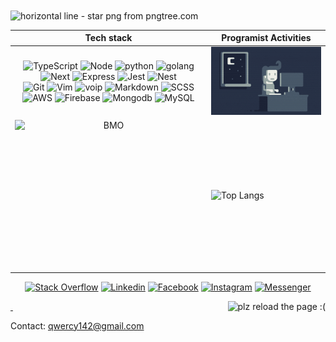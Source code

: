 <img align="center" src="https://firebasestorage.googleapis.com/v0/b/statesusak.appspot.com/o/line.png?alt=media" alt="horizontal line - star png from pngtree.com" />  
   
|                                                                                                                                                                                                                                                                                                                                                                                                                                                                                                                                                                                                                                                                                                                                                                                                                  Tech stack                                                                                                                                                                                                                                                                                                                                                                                                                                                                                                                                                                                                                                                                                                                                                                                                                   | Programist Activities                                                                                                                                                                                                                                                                                                                                                                                                                       |
|:---------------------------------------------------------------------------------------------------------------------------------------------------------------------------------------------------------------------------------------------------------------------------------------------------------------------------------------------------------------------------------------------------------------------------------------------------------------------------------------------------------------------------------------------------------------------------------------------------------------------------------------------------------------------------------------------------------------------------------------------------------------------------------------------------------------------------------------------------------------------------------------------------------------------------------------------------------------------------------------------------------------------------------------------------------------------------------------------------------------------------------------------------------------------------------------------------------------------------------------------------------------------------------------------------------------------------------------------------------------------------------------------------------------------------------------------------------------------------------------------------------------------------------------------------------------------------------------------------------------------------------------------:|---------------------------------------------------------------------------------------------------------------------------------------------------------------------------------------------------------------------------------------------------------------------------------------------------------------------------------------------------------------------------------------------------------------------------------------------|
| <div> <img src="https://img.shields.io/badge/-TypeScript-05122A?style=flat&logo=typescript" alt="TypeScript" />&nbsp;<img src="https://img.shields.io/badge/-Node.js-05122A?style=flat&logo=node.js" alt="Node" />&nbsp;<img src="https://img.shields.io/badge/python-05122A?style=flat&logo=python" alt="python" />&nbsp;<img src="https://img.shields.io/badge/Go-05122A?style=flat&logo=go" alt="golang" /><br/> <img src="https://img.shields.io/badge/-Next.js-05122A?style=flat&logo=Next.js" alt="Next" />&nbsp;<img src="https://img.shields.io/badge/-express-05122A?style=flat&logo=express" alt="Express" />&nbsp;<img src="https://img.shields.io/badge/-jest-05122A?style=flat&logo=jest" alt="Jest" />&nbsp;<img src="https://img.shields.io/badge/NestJS-05122A?style=flat&logo=nestjs" alt="Nest" /><br/><img src="https://img.shields.io/badge/-Git-05122A?style=flat&logo=git" alt="Git" />&nbsp;<img src="https://img.shields.io/badge/-vim-05122A?style=flat&logo=vim" alt="Vim" />&nbsp;<img src="https://img.shields.io/badge/-VoIP-05122A?style=flat&logo=VoIP" alt="voip" />&nbsp;<img src="https://img.shields.io/badge/-Markdown-05122A?style=flat&logo=markdown" alt="Markdown" />&nbsp;<img src="https://img.shields.io/badge/-SCSS-05122A?style=flat&logo=SASS" alt="SCSS" /><br/><img src="https://img.shields.io/badge/AWS-05122A?style=flat&logo=amazon" alt="AWS" />&nbsp;<img src="https://img.shields.io/badge/-Firebase-05122A?style=flat&logo=Firebase" alt="Firebase" />&nbsp;<img src="https://img.shields.io/badge/-Mongodb-05122A?style=flat&logo=mongodb" alt="Mongodb" />&nbsp;<img src="http://img.shields.io/badge/-MySQL-05122A?style=flat&logo=mysql&logoColor=4479A1" alt="MySQL" /></div> | <img alt="Night Coding" src="https://raw.githubusercontent.com/AVS1508/AVS1508/master/assets/Night-Coding.gif"/>                                                                                                                                                                                                                                                                                                                            |
|                                                                                                                                                                                                                                                                                                                                                                                                                                                                                                                                                                                                                                                                                                                      <img src="https://crafted.pl/uploads/zdjprofil/monthly_2018_12/e593ab0589d5f1b389e4dfbcce2bce20.thumb.gif.ec9ac8d8903556997c4dcbf97b2b0cfa.gif" alt="BMO" align="right" width="300" height="240" />                                                                                                                                                                                                                                                                                                                                                                                                                                                                                                                                                                                                                                                                                                                      | <img src="https://github-readme-stats.vercel.app/api/top-langs/?username=kubo550&layout=compact&theme=midnight-purple&exclude_repo=States-CoVID-19,Asteroids-Game,clock-git,weatherApp,extending-particles,heart-fireworks,website,top-songs,react-memory-game,cinema,canvas-gallery,TypeRacer-clone,tic-tac-toe-closure,game-speedrun-timer,typeracer-multiplayer,toha,data-blog)](https://github.com/anuraghazra/github-readme-stats" alt="Top Langs" /> |



 <p align="center">
    <a href="https://stackoverflow.com/users/14513625/jakub-kurdziel"><img src="https://img.icons8.com/bubbles/50/000000/stack.png" alt="Stack Overflow"/></a>
    <a href="https://www.linkedin.com/in/jakub-kurdziel-449714205/"><img src="https://img.icons8.com/bubbles/50/000000/linkedin.png" alt="Linkedin"/></a>
    <a href="https://www.facebook.com/powerty2"><img src="https://img.icons8.com/bubbles/50/000000/facebook-new.png"  alt="Facebook"/></a>
    <a href="https://www.instagram.com/__kurdziel/"><img src="https://img.icons8.com/bubbles/50/000000/instagram.png" alt="Instagram"/></a>
    <a href="https://www.messenger.com/t/100005543894347"><img src="https://img.icons8.com/bubbles/50/000000/facebook-messenger.png"  alt="Messenger"/></a>
</p>

<a href="https://stackoverflow.com/users/14513625/jakub-kurdziel" target="_blank">
    <img src="https://stack-stats.herokuapp.com/stats?id=14513625" alt="plz reload the page :("  align="right" />&nbsp;
</a>

Contact:  <a href="mailto:qwercy142@gmail.com">qwercy142@gmail.com</a>

<!-- Send me mail with job offer @[qwercy142](mailto:qwercy142@gmail.com) -->
<!---


# SOURCES

 icons:
 <a href="https://icons8.com/icon/114492/facebook-messenger">Facebook Messenger icon by Icons8</a>
![Docker](https://img.shields.io/badge/-Docker-05122A?style=flat-square&logo=docker&logoColor=2496ed)&nbsp;
 the line horizontal icon: 
 <a href='https://pngtree.com/so/star'>star png from pngtree.com</a>
![Lodash](https://img.shields.io/badge/-lodash-05122A?style=flat&logo=lodash)
```javascript
const Jakub_Kurdziel = new Developer({ city: "Cracow | Remote" , time: "ASAP" });
```

 - 🦊 [Gitlab](https://gitlab.com/jkurdziel)
 - 🛠️ [Stack Overflow](https://stackoverflow.com/users/14513625/jakub-kurdziel)
 - 💻 [Exercism](https://exercism.io/profiles/kubo550)
 - 🧪 [Sonar Cloud](https://sonarcloud.io/organizations/kubo550/projects)
 - 📚 [Sololearn](https://www.sololearn.com/Profile/13688548)
 - 🖼 [Pinterest](https://pl.pinterest.com/qwercy142/_saved/) to find inspiration
 
 Track ![TypeScript](https://img.shields.io/badge/-TypeScript-05122A?style=flat&logo=typescript) on [Exercism](https://exercism.io/profiles/kubo550) &nbsp; 
 ![70%](https://progress-bar.dev/70)  

-->
